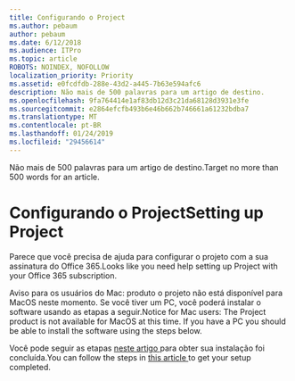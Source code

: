 ```yaml
---
title: Configurando o Project
ms.author: pebaum
author: pebaum
ms.date: 6/12/2018
ms.audience: ITPro
ms.topic: article
ROBOTS: NOINDEX, NOFOLLOW
localization_priority: Priority
ms.assetid: e0fcdfdb-288e-43d2-a445-7b63e594afc6
description: Não mais de 500 palavras para um artigo de destino.
ms.openlocfilehash: 9fa764414e1af83db12d3c21da68128d3931e3fe
ms.sourcegitcommit: e2864efcfb493b6e46b662b746661a61232bdba7
ms.translationtype: MT
ms.contentlocale: pt-BR
ms.lasthandoff: 01/24/2019
ms.locfileid: "29456614"
---
```

<span data-ttu-id="292da-103">Não mais de 500 palavras para um artigo de destino.</span><span class="sxs-lookup"><span data-stu-id="292da-103">Target no more than 500 words for an article.</span></span>
  
# <a name="setting-up-project"></a><span data-ttu-id="292da-104">Configurando o Project</span><span class="sxs-lookup"><span data-stu-id="292da-104">Setting up Project</span></span>

<span data-ttu-id="292da-105">Parece que você precisa de ajuda para configurar o projeto com a sua assinatura do Office 365.</span><span class="sxs-lookup"><span data-stu-id="292da-105">Looks like you need help setting up Project with your Office 365 subscription.</span></span>
  
<span data-ttu-id="292da-p101">Aviso para os usuários do Mac: produto o projeto não está disponível para MacOS neste momento. Se você tiver um PC, você poderá instalar o software usando as etapas a seguir.</span><span class="sxs-lookup"><span data-stu-id="292da-p101">Notice for Mac users: The Project product is not available for MacOS at this time. If you have a PC you should be able to install the software using the steps below.</span></span>
  
<span data-ttu-id="292da-108">Você pode seguir as etapas [neste artigo ](https://support.office.com/article/https://support.office.com/article/7059249b-d9fe-4d61-ab96-5c5bf435f281.aspx)para obter sua instalação foi concluída.</span><span class="sxs-lookup"><span data-stu-id="292da-108">You can follow the steps in [this article ](https://support.office.com/article/https://support.office.com/article/7059249b-d9fe-4d61-ab96-5c5bf435f281.aspx)to get your setup completed.</span></span>
  

